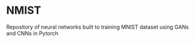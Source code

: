 # NMIST
Repository of neural networks built to training MNIST dataset using GANs and CNNs in Pytorch
